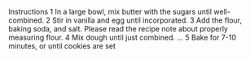 Instructions
1 In a large bowl, mix butter with the sugars until well-combined.
2 Stir in vanilla and egg until incorporated.
3 Add the flour, baking soda, and salt. Please read the recipe note about properly measuring flour.
4 Mix dough until just combined. ...
5 Bake for 7-10 minutes, or until cookies are set